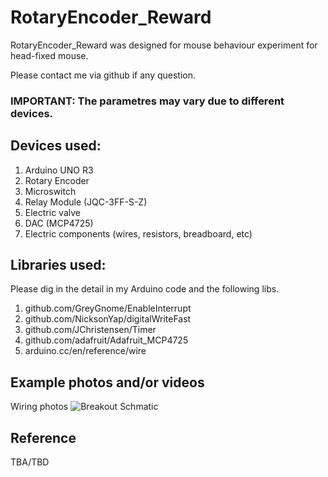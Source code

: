 # RotaryEncoder_Reward

RotaryEncoder_Reward was designed for mouse behaviour experiment for head-fixed mouse.

Please contact me via github if any question.

### IMPORTANT: The parametres may vary due to different devices.

## Devices used:
1. Arduino UNO R3
2. Rotary Encoder
3. Microswitch
4. Relay Module (JQC-3FF-S-Z)
6. Electric valve
7. DAC (MCP4725)
8. Electric components (wires, resistors, breadboard, etc)

## Libraries used:
Please dig in the detail in my Arduino code and the following libs.
1. github.com/GreyGnome/EnableInterrupt
2. github.com/NicksonYap/digitalWriteFast
3. github.com/JChristensen/Timer
4. github.com/adafruit/Adafruit_MCP4725
5. arduino.cc/en/reference/wire

## Example photos and/or videos
Wiring photos
![Breakout](https://github.com/pywugate/RotaryEncoder_Reward/blob/62568f5c6d7e3322cdd812f754e929ea12c3d5d1/RotaryEncoder_Reward_bb.tiff)
Schmatic

## Reference
TBA/TBD
